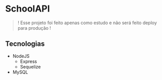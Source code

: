 # SchoolAPI

> ! Esse projeto foi feito apenas como estudo e não será feito deploy para produção !

## Tecnologias

- NodeJS
  - Express
  - Sequelize
- MySQL
